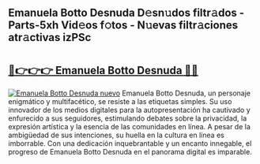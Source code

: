 ## Emanuela Botto Desnuda D𝚎sn𝚞dos filtr𝚊dos - Parts-5xh Vid𝚎os f𝚘tos - N𝚞evas filtr𝚊ciones atr𝚊ctivas izPSc

# <h2><a href="http://mbdry4.tromn.icu/?c=Emanuela+Botto+Desnuda">🔗👉👉👉 Emanuela Botto Desnuda 🔗🔗</a></h2>

[![Emanuela Botto Desnuda nuevo](https://i.imgur.com/pEAQMta.gif)](http://mbdry4.tromn.icu/?c=Emanuela+Botto+Desnuda)
Emanuela Botto Desnuda, un personaje enigmático y multifacético, se resiste a las etiquetas simples. Su uso innovador de los medios digitales para la autopresentación ha cautivado y enfurecido a sus seguidores, estimulando debates sobre la privacidad, la expresión artística y la esencia de las comunidades en línea. A pesar de la ambigüedad de sus intenciones, su huella en la cultura en línea es imborrable. Con una dedicación inquebrantable y un encanto innegable, el progreso de Emanuela Botto Desnuda en el panorama digital es imparable.
